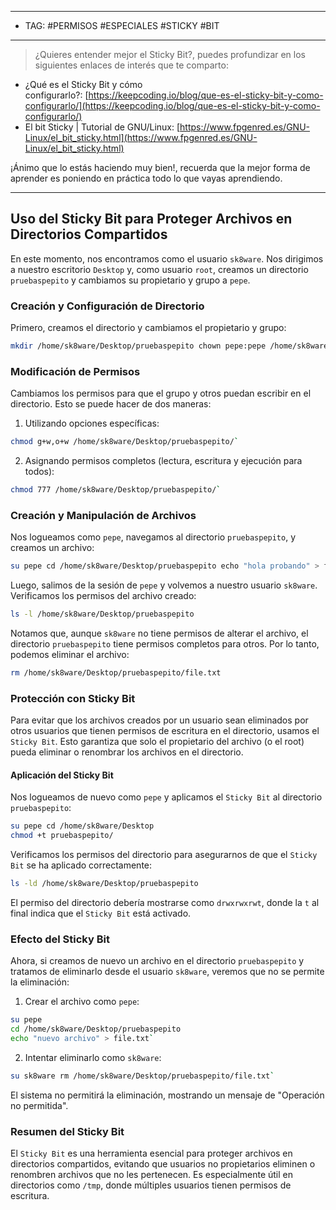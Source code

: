 
----
- TAG: #PERMISOS #ESPECIALES #STICKY #BIT 
----
>¿Quieres entender mejor el Sticky Bit?, puedes profundizar en los siguientes enlaces de interés que te comparto:

- ¿Qué es el Sticky Bit y cómo configurarlo?: [https://keepcoding.io/blog/que-es-el-sticky-bit-y-como-configurarlo/](https://keepcoding.io/blog/que-es-el-sticky-bit-y-como-configurarlo/)
- El bit Sticky | Tutorial de GNU/Linux: [https://www.fpgenred.es/GNU-Linux/el_bit_sticky.html](https://www.fpgenred.es/GNU-Linux/el_bit_sticky.html)

¡Ánimo que lo estás haciendo muy bien!, recuerda que la mejor forma de aprender es poniendo en práctica todo lo que vayas aprendiendo.

----

## Uso del Sticky Bit para Proteger Archivos en Directorios Compartidos

En este momento, nos encontramos como el usuario `sk8ware`. Nos dirigimos a nuestro escritorio `Desktop` y, como usuario `root`, creamos un directorio `pruebaspepito` y cambiamos su propietario y grupo a `pepe`.

### Creación y Configuración de Directorio

Primero, creamos el directorio y cambiamos el propietario y grupo:

```sh
mkdir /home/sk8ware/Desktop/pruebaspepito chown pepe:pepe /home/sk8ware/Desktop/pruebaspepito/
```

### Modificación de Permisos

Cambiamos los permisos para que el grupo y otros puedan escribir en el directorio. Esto se puede hacer de dos maneras:

1. Utilizando opciones específicas:
    
```sh
chmod g+w,o+w /home/sk8ware/Desktop/pruebaspepito/`
```

2. Asignando permisos completos (lectura, escritura y ejecución para todos):
    
```sh 
chmod 777 /home/sk8ware/Desktop/pruebaspepito/`
```    

### Creación y Manipulación de Archivos

Nos logueamos como `pepe`, navegamos al directorio `pruebaspepito`, y creamos un archivo:

```sh
su pepe cd /home/sk8ware/Desktop/pruebaspepito echo "hola probando" > file.txt
```

Luego, salimos de la sesión de `pepe` y volvemos a nuestro usuario `sk8ware`. Verificamos los permisos del archivo creado:

```sh
ls -l /home/sk8ware/Desktop/pruebaspepito
```

Notamos que, aunque `sk8ware` no tiene permisos de alterar el archivo, el directorio `pruebaspepito` tiene permisos completos para otros. Por lo tanto, podemos eliminar el archivo:

```sh
rm /home/sk8ware/Desktop/pruebaspepito/file.txt
```

### Protección con Sticky Bit

Para evitar que los archivos creados por un usuario sean eliminados por otros usuarios que tienen permisos de escritura en el directorio, usamos el `Sticky Bit`. Esto garantiza que solo el propietario del archivo (o el root) pueda eliminar o renombrar los archivos en el directorio.

#### Aplicación del Sticky Bit

Nos logueamos de nuevo como `pepe` y aplicamos el `Sticky Bit` al directorio `pruebaspepito`:

```sh
su pepe cd /home/sk8ware/Desktop 
chmod +t pruebaspepito/
```

Verificamos los permisos del directorio para asegurarnos de que el `Sticky Bit` se ha aplicado correctamente:

```sh
ls -ld /home/sk8ware/Desktop/pruebaspepito
```

El permiso del directorio debería mostrarse como `drwxrwxrwt`, donde la `t` al final indica que el `Sticky Bit` está activado.

### Efecto del Sticky Bit

Ahora, si creamos de nuevo un archivo en el directorio `pruebaspepito` y tratamos de eliminarlo desde el usuario `sk8ware`, veremos que no se permite la eliminación:

1. Crear el archivo como `pepe`:
    
```sh
su pepe 
cd /home/sk8ware/Desktop/pruebaspepito 
echo "nuevo archivo" > file.txt`
```    
2. Intentar eliminarlo como `sk8ware`:
    
```sh
su sk8ware rm /home/sk8ware/Desktop/pruebaspepito/file.txt`
```    

El sistema no permitirá la eliminación, mostrando un mensaje de "Operación no permitida".

### Resumen del Sticky Bit

El `Sticky Bit` es una herramienta esencial para proteger archivos en directorios compartidos, evitando que usuarios no propietarios eliminen o renombren archivos que no les pertenecen. Es especialmente útil en directorios como `/tmp`, donde múltiples usuarios tienen permisos de escritura.